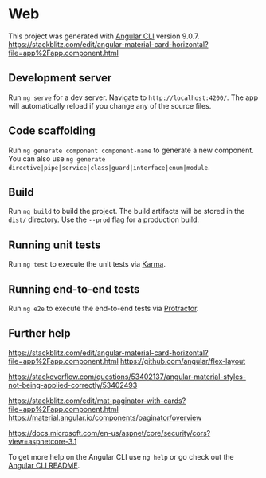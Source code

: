# Web

This project was generated with [Angular CLI](https://github.com/angular/angular-cli) version 9.0.7.
https://stackblitz.com/edit/angular-material-card-horizontal?file=app%2Fapp.component.html

## Development server

Run `ng serve` for a dev server. Navigate to `http://localhost:4200/`. The app will automatically reload if you change any of the source files.

## Code scaffolding

Run `ng generate component component-name` to generate a new component. You can also use `ng generate directive|pipe|service|class|guard|interface|enum|module`.

## Build

Run `ng build` to build the project. The build artifacts will be stored in the `dist/` directory. Use the `--prod` flag for a production build.

## Running unit tests

Run `ng test` to execute the unit tests via [Karma](https://karma-runner.github.io).

## Running end-to-end tests

Run `ng e2e` to execute the end-to-end tests via [Protractor](http://www.protractortest.org/).

## Further help
https://stackblitz.com/edit/angular-material-card-horizontal?file=app%2Fapp.component.html
https://github.com/angular/flex-layout

https://stackoverflow.com/questions/53402137/angular-material-styles-not-being-applied-correctly/53402493

https://stackblitz.com/edit/mat-paginator-with-cards?file=app%2Fapp.component.html
https://material.angular.io/components/paginator/overview

https://docs.microsoft.com/en-us/aspnet/core/security/cors?view=aspnetcore-3.1

To get more help on the Angular CLI use `ng help` or go check out the [Angular CLI README](https://github.com/angular/angular-cli/blob/master/README.md).
